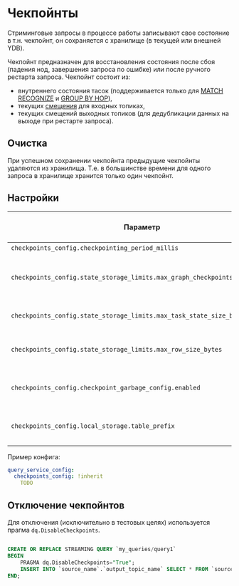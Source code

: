 # Чекпойнты

Стриминговые запросы в процессе работы записывают свое состояние в т.н. чекпойнт, он сохраняется с хранилище (в текущей или внешней YDB).

Чекпойнт предназначен для восстановления состояния после сбоя (падения нод, завершения запроса по ошибке) или после ручного рестарта запроса.
Чекпойнт состоит из:

- внутреннего состояния тасок (поддерживается только для [MATCH RECOGNIZE](../../../yql/reference/syntax/select/match_recognize) и [GROUP BY HOP](../../..//yql/reference/syntax/select/group-by#group-by-hop)),
- текущих [смещения](../topic#consumer-offset) для входных топиках,
- текущих смещений выходных топиков (для дедубликации данных на выходе при рестарте запроса).

## Очистка

При успешном сохранении чекпойнта предыдущие чекпойнты удаляются из хранилища. Т.е. в большинстве времени для одного запроса в хранилище хранится только один чекпойнт.

## Настройки

| Параметр | Назначение | Значение по умолчаню |
|----------|------------|----------------------|
| `checkpoints_config.checkpointing_period_millis` | Период записи | 30000 |
| `checkpoints_config.state_storage_limits.max_graph_checkpoints_size_bytes` | Максимальный размер всех чекпойнтов (одного запроса) | 30000 |
| `checkpoints_config.state_storage_limits.max_task_state_size_bytes` | Максимальный размер одной таски | ??? |
| `checkpoints_config.state_storage_limits.max_row_size_bytes` | Максимальный размер одной строки при сохранении | 16000000 |
| `checkpoints_config.checkpoint_garbage_config.enabled` | Включение очистки старых чекпойнтов | True |
| `checkpoints_config.local_storage.table_prefix` | Префикс (путь) в хранилище чекпойнтов | "" |

Пример конфига:

```yaml
query_service_config:
  checkpoints_config: !inherit
    TODO
```

## Отключение чекпойнтов

Для отключения (исключительно в тестовых целях) используетcя прагма `dq.DisableCheckpoints`.

```sql

CREATE OR REPLACE STREAMING QUERY `my_queries/query1`
BEGIN
    PRAGMA dq.DisableCheckpoints="True";
    INSERT INTO `source_name`.`output_topic_name` SELECT * FROM `source_name`.`input_topic_name`;
END;
```
